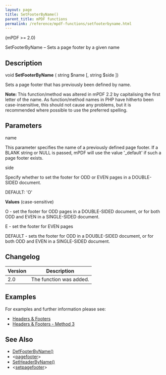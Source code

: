 ```yaml
---
layout: page
title: SetFooterByName()
parent_title: mPDF functions
permalink: /reference/mpdf-functions/setfooterbyname.html
---
```


<div id="bpmbook" class="bpmbook" style="direction:ltr;">
<div class="topic_user_field">
<div id="U0">
<p>(mPDF &gt;= 2.0)</p>
<p>SetFooterByName – Sets a page footer by a given name</p>
<h2>Description</h2>

<div class="alert alert-info" role="alert">void <b>SetFooterByName</b> ( string <span class="parameter">$name</span> [, string <span class="parameter">$side</span> ])</div>
<p>Sets a page footer that has previously been defined by name.</p>

<div class="alert alert-info" role="alert"><b>Note: </b>This function/method was altered in mPDF 2.2 by capitalising the first letter of the name. As function/method names in PHP have hitherto been case-insensitive, this should not cause any problems, but it is recommended where possible to use the preferred spelling.</div>
<h2>Parameters</h2>
<p class="manual_param_dt"><span class="parameter">name</span></p>
<p class="manual_param_dd">This parameter specifies the name of a previously defined page footer. If a <span class="smallblock">BLANK</span> string or <span class="smallblock">NULL</span> is passed, mPDF will use the value '_default' if such a page footer exists.</p>
<p class="manual_param_dt"><span class="parameter">side</span></p>
<p class="manual_param_dd">Specify whether to set the footer for <span class="smallblock">ODD</span> or <span class="smallblock">EVEN</span> pages in a <span class="smallblock">DOUBLE-SIDED</span> document.

<span class="smallblock">DEFAULT</span>: 'O'</p>
<p class="manual_param_dd"><b>Values</b> (case-sensitive)

O - set the footer for <span class="smallblock">ODD</span> pages in a <span class="smallblock">DOUBLE-SIDED</span> document, or for both <span class="smallblock">ODD</span> and <span class="smallblock">EVEN</span> in a <span class="smallblock">SINGLE-SIDED</span> document.

E - set the footer for <span class="smallblock">EVEN</span> pages

<span class="smallblock">DEFAULT</span> - sets the footer for <span class="smallblock">ODD</span> in a <span class="smallblock">DOUBLE-SIDED</span> document, or for both <span class="smallblock">ODD</span> and <span class="smallblock">EVEN</span> in a <span class="smallblock">SINGLE-SIDED</span> document.</p>
<h2>Changelog</h2>
<table class="bpmTopic"> <thead>
<tr> <th>Version</th><th>Description</th> </tr>
</thead> <tbody>
<tr>
<td>2.0</td>
<td>The function was added.</td>
</tr>
</tbody> </table>
<h2>Examples</h2>
<p>For examples and further information please see:</p>
<ul>
<li class="manual_boxlist"><a href="/headers-footers/headers-footers.html">Headers &amp; Footers</a></li>
<li class="manual_boxlist"><a href="/headers-footers/method-1.html">Headers &amp; Footers - Method 3</a></li>
</ul>
<h2>See Also</h2>
<ul>
<li class="manual_boxlist"><a href="/reference/mpdf-functions/deffooterbyname.html">DefFooterByName()</a></li>
<li class="manual_boxlist">&lt;<a href="/reference/html-control-tags/pagefooter.html">pagefooter</a>&gt;</li>
<li class="manual_boxlist"><a href="/reference/mpdf-functions/setheaderbyname.html">SetHeaderByName()</a></li>
<li class="manual_boxlist">&lt;<a href="/reference/html-control-tags/setpagefooter.html">setpagefooter</a>&gt;</li>
</ul>
<p>&nbsp;</p>
</div>
</div>


